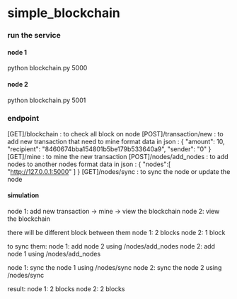 # simple_blockchain

### run the service
#### node 1
python blockchain.py 5000

#### node 2
python blockchain.py 5001

### endpoint
[GET]/blockchain        : to check all block on node
[POST]/transaction/new  : to add new transaction that need to mine
format data in json     : {
    "amount": 10,
    "recipient": "8460674bba154801b5be179b533640a9",
    "sender": "0"
}
[GET]/mine              : to mine the new transaction
[POST]/nodes/add_nodes  : to add nodes to another nodes
format data in json     : {
        "nodes":[
            "http://127.0.0.1:5000"
        ]
}
[GET]/nodes/sync        : to sync the node or update the node


#### simulation
node 1: add new transaction -> mine -> view the blockchain
node 2: view the blockchain

there will be different block between them 
    node 1: 2 blocks
    node 2: 1 block

to sync them:
node 1: add node 2 using /nodes/add_nodes
node 2: add node 1 using /nodes/add_nodes

node 1: sync the node 1 using /nodes/sync
node 2: sync the node 2 using /nodes/sync

result:
    node 1: 2 blocks
    node 2: 2 blocks

